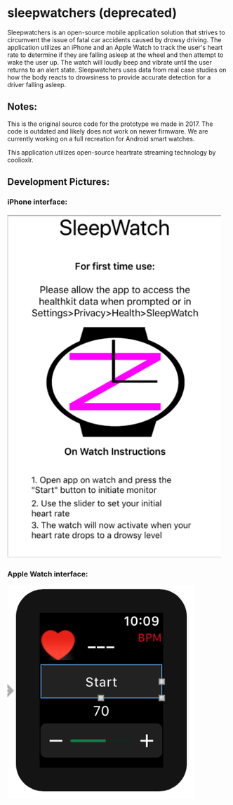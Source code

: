 # sleepwatchers (deprecated)
Sleepwatchers is an open-source mobile application solution that strives to circumvent the issue of fatal car accidents caused by drowsy driving. The application utilizes an iPhone and an Apple Watch to track the user's heart rate to determine if they are falling asleep at the wheel and then attempt to wake the user up. The watch will loudly beep and vibrate until the user returns to an alert state. Sleepwatchers uses data from real case studies on how the body reacts to drowsiness to provide accurate detection for a driver falling asleep.

## Notes:
This is the original source code for the prototype we made in 2017. The code is outdated and likely does not work on newer firmware. We are currently working on a full recreation for Android smart watches.

This application utilizes open-source heartrate streaming technology by coolioxlr.

## Development Pictures:
### iPhone interface:
![Image of interface](https://github.com/moeezk7/sleepwatchers/blob/main/images/interface.png)

### Apple Watch interface:
![Image of interface](https://github.com/moeezk7/sleepwatchers/blob/main/images/watchinterface.png)
